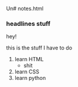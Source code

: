 Un# notes.html
<h3> headlines stuff </h3>
<p> 
hey! 
</p>
<p> 
this is the stuff I have to do 
</p>
   <ol>
      <li> learn HTML 
          <ul> 
             <li> shit
          </ul>
      <li> learn CSS
      <li> learn python
  </ol>
